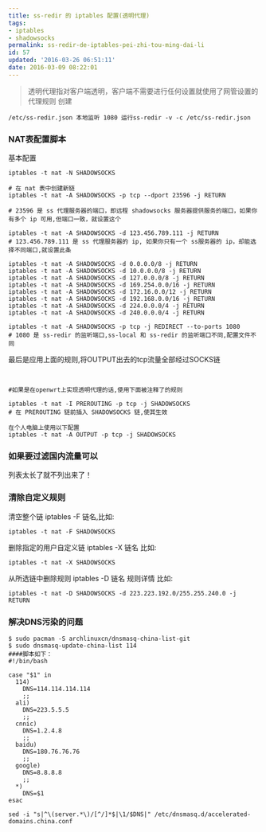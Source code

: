 ```yaml
---
title: ss-redir 的 iptables 配置(透明代理)
tags: 
- iptables 
- shadowsocks
permalink: ss-redir-de-iptables-pei-zhi-tou-ming-dai-li
id: 57
updated: '2016-03-26 06:51:11'
date: 2016-03-09 08:22:01
---
```


>透明代理指对客户端透明，客户端不需要进行任何设置就使用了网管设置的代理规则
创建 

```
/etc/ss-redir.json 本地监听 1080 运行ss-redir -v -c /etc/ss-redir.json
```

### NAT表配置脚本

基本配置

```
iptables -t nat -N SHADOWSOCKS

# 在 nat 表中创建新链
iptables -t nat -A SHADOWSOCKS -p tcp --dport 23596 -j RETURN

# 23596 是 ss 代理服务器的端口，即远程 shadowsocks 服务器提供服务的端口，如果你有多个 ip 可用,但端口一致，就设置这个

iptables -t nat -A SHADOWSOCKS -d 123.456.789.111 -j RETURN
# 123.456.789.111 是 ss 代理服务器的 ip, 如果你只有一个 ss服务器的 ip，却能选择不同端口,就设置此条

iptables -t nat -A SHADOWSOCKS -d 0.0.0.0/8 -j RETURN
iptables -t nat -A SHADOWSOCKS -d 10.0.0.0/8 -j RETURN
iptables -t nat -A SHADOWSOCKS -d 127.0.0.0/8 -j RETURN
iptables -t nat -A SHADOWSOCKS -d 169.254.0.0/16 -j RETURN
iptables -t nat -A SHADOWSOCKS -d 172.16.0.0/12 -j RETURN
iptables -t nat -A SHADOWSOCKS -d 192.168.0.0/16 -j RETURN
iptables -t nat -A SHADOWSOCKS -d 224.0.0.0/4 -j RETURN
iptables -t nat -A SHADOWSOCKS -d 240.0.0.0/4 -j RETURN

iptables -t nat -A SHADOWSOCKS -p tcp -j REDIRECT --to-ports 1080
# 1080 是 ss-redir 的监听端口,ss-local 和 ss-redir 的监听端口不同,配置文件不同

```

最后是应用上面的规则,将OUTPUT出去的tcp流量全部经过SOCKS链

```


#如果是在openwrt上实现透明代理的话,使用下面被注释了的规则

iptables -t nat -I PREROUTING -p tcp -j SHADOWSOCKS
# 在 PREROUTING 链前插入 SHADOWSOCKS 链,使其生效

在个人电脑上使用以下配置
iptables -t nat -A OUTPUT -p tcp -j SHADOWSOCKS
```
### 如果要过滤国内流量可以
列表太长了就不列出来了！

### 清除自定义规则

清空整个链 iptables -F 链名,比如:
```
iptables -t nat -F SHADOWSOCKS
```
删除指定的用户自定义链 iptables -X 链名 比如:
```
iptables -t nat -X SHADOWSOCKS
```
从所选链中删除规则 iptables -D 链名 规则详情 比如:
```
iptables -t nat -D SHADOWSOCKS -d 223.223.192.0/255.255.240.0 -j RETURN
```


### 解决DNS污染的问题
```
$ sudo pacman -S archlinuxcn/dnsmasq-china-list-git
$ sudo dnsmasq-update-china-list 114
####脚本如下：
#!/bin/bash

case "$1" in
  114)
    DNS=114.114.114.114
    ;;
  ali)
    DNS=223.5.5.5
    ;;
  cnnic)
    DNS=1.2.4.8
    ;;
  baidu)
    DNS=180.76.76.76
    ;;
  google)
    DNS=8.8.8.8
    ;;
  *)
    DNS=$1
esac

sed -i "s|^\(server.*\)/[^/]*$|\1/$DNS|" /etc/dnsmasq.d/accelerated-domains.china.conf
```


